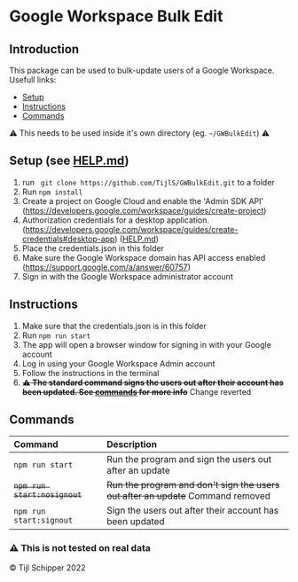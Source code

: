 # Google Workspace Bulk Edit

## Introduction
This package can be used to bulk-update users of a Google Workspace.
Usefull links:
- [Setup](#setup-see-helpmd)
- [Instructions](#instructions)
- [Commands](#commands)

⚠️ This needs to be used inside it's own directory (eg. `~/GWBulkEdit`) ⚠️

## Setup (see [HELP.md](HELP.md))
1) run ` git clone https://github.com/TijlS/GWBulkEdit.git` to a folder
2) Run `npm install`
3) Create a project on Google Cloud and enable the 'Admin SDK API' 
    (https://developers.google.com/workspace/guides/create-project) 
4) Authorization credentials for a desktop application. 
    (https://developers.google.com/workspace/guides/create-credentials#desktop-app) 
    ([HELP.md](HELP.md))
5) Place the credentials.json in this folder
6) Make sure the Google Workspace domain has API access enabled 
    (https://support.google.com/a/answer/60757) 
7) Sign in with the Google Workspace administrator account

## Instructions
1) Make sure that the credentials.json is in this folder
2) Run `npm run start`
3) The app will open a browser window for signing in with your Google account
4) Log in using your Google Workspace Admin account
5) Follow the instructions in the terminal
6) ~~**⚠️ The standard command signs the users out after their account has been updated. See [commands](#commands) for more info**~~ Change reverted

## Commands
| Command                   | Description   |
|:--------------------------|:--------------|
|`npm run start`            | Run the program and sign the users out after an update |
|~~`npm run start:nosignout`~~  | ~~Run the program and don't sign the users out after an update~~ Command removed |
|`npm run start:signout`            | Sign the users out after their account has been updated |



### ⚠️ This is not tested on real data

© Tijl Schipper 2022